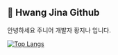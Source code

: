 ## 👩 Hwang Jina Github  
안녕하세요 주니어 개발자 황지나 입니다.



<!--
**hwangJN/hwangJN** is a ✨ _special_ ✨ repository because its `README.md` (this file) appears on your GitHub profile.

Here are some ideas to get you started:

- 🔭 I’m currently working on ...
- 🌱 I’m currently learning ...
- 👯 I’m looking to collaborate on ...
- 🤔 I’m looking for help with ...
- 💬 Ask me about ...
- 📫 How to reach me: ...
- 😄 Pronouns: ...
- ⚡ Fun fact: ...
-->
[![Top Langs](https://github-readme-stats.vercel.app/api/top-langs/?username=hwangJN)](https://github.com/anuraghazra/github-readme-stats)
